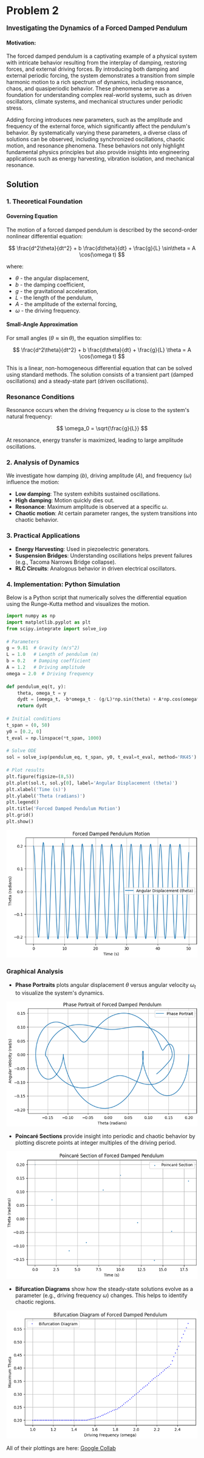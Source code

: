 # Problem 2

<span style="font-size: 1.2em; font-weight: bold;">Investigating the Dynamics of a Forced Damped Pendulum
</span>

#### Motivation:

The forced damped pendulum is a captivating example of a physical system with intricate behavior resulting from the interplay of damping, restoring forces, and external driving forces. By introducing both damping and external periodic forcing, the system demonstrates a transition from simple harmonic motion to a rich spectrum of dynamics, including resonance, chaos, and quasiperiodic behavior. These phenomena serve as a foundation for understanding complex real-world systems, such as driven oscillators, climate systems, and mechanical structures under periodic stress.

Adding forcing introduces new parameters, such as the amplitude and frequency of the external force, which significantly affect the pendulum's behavior. By systematically varying these parameters, a diverse class of solutions can be observed, including synchronized oscillations, chaotic motion, and resonance phenomena. These behaviors not only highlight fundamental physics principles but also provide insights into engineering applications such as energy harvesting, vibration isolation, and mechanical resonance.

## Solution

### 1. Theoretical Foundation

#### Governing Equation
The motion of a forced damped pendulum is described by the second-order nonlinear differential equation:

$$
\frac{d^2\theta}{dt^2} + b \frac{d\theta}{dt} + \frac{g}{L} \sin\theta = A \cos(\omega t)
$$

where:

- $\theta$ - the angular displacement,
- $b$ - the damping coefficient,
- $g$ - the gravitational acceleration,
- $L$ - the length of the pendulum,
- $A$ - the amplitude of the external forcing,
- $\omega$ - the driving frequency.

#### Small-Angle Approximation
For small angles ($\theta \approx \sin\theta$), the equation simplifies to:

$$
\frac{d^2\theta}{dt^2} + b \frac{d\theta}{dt} + \frac{g}{L} \theta = A \cos(\omega t)
$$

This is a linear, non-homogeneous differential equation that can be solved using standard methods. The solution consists of a transient part (damped oscillations) and a steady-state part (driven oscillations).

### Resonance Conditions
Resonance occurs when the driving frequency $\omega$ is close to the system's natural frequency:

$$
\omega_0 = \sqrt{\frac{g}{L}}
$$

At resonance, energy transfer is maximized, leading to large amplitude oscillations.

### 2. Analysis of Dynamics

We investigate how damping ($b$), driving amplitude ($A$), and frequency ($\omega$) influence the motion:

- **Low damping**: The system exhibits sustained oscillations.
- **High damping**: Motion quickly dies out.
- **Resonance**: Maximum amplitude is observed at a specific $\omega$.
- **Chaotic motion**: At certain parameter ranges, the system transitions into chaotic behavior.


### 3. Practical Applications

- **Energy Harvesting**: Used in piezoelectric generators.
- **Suspension Bridges**: Understanding oscillations helps prevent failures (e.g., Tacoma Narrows Bridge collapse).
- **RLC Circuits**: Analogous behavior in driven electrical oscillators.

### 4. Implementation: Python Simulation

Below is a Python script that numerically solves the differential equation using the Runge-Kutta method and visualizes the motion.

```python
import numpy as np
import matplotlib.pyplot as plt
from scipy.integrate import solve_ivp

# Parameters
g = 9.81  # Gravity (m/s^2)
L = 1.0   # Length of pendulum (m)
b = 0.2   # Damping coefficient
A = 1.2   # Driving amplitude
omega = 2.0  # Driving frequency

def pendulum_eq(t, y):
    theta, omega_t = y
    dydt = [omega_t, -b*omega_t - (g/L)*np.sin(theta) + A*np.cos(omega*t)]
    return dydt

# Initial conditions
t_span = (0, 50)
y0 = [0.2, 0]
t_eval = np.linspace(*t_span, 1000)

# Solve ODE
sol = solve_ivp(pendulum_eq, t_span, y0, t_eval=t_eval, method='RK45')

# Plot results
plt.figure(figsize=(8,5))
plt.plot(sol.t, sol.y[0], label='Angular Displacement (theta)')
plt.xlabel('Time (s)')
plt.ylabel('Theta (radians)')
plt.legend()
plt.title('Forced Damped Pendulum Motion')
plt.grid()
plt.show()
```
![alt text](image-3.png)

### Graphical Analysis

- **Phase Portraits** plots angular displacement $\theta$ versus angular velocity $\omega_t$ to visualize the system's dynamics.

![alt text](image-4.png)

- **Poincaré Sections** provide insight into periodic and chaotic behavior by plotting discrete points at integer multiples of the driving period.

![alt text](image-5.png)

- **Bifurcation Diagrams** show how the steady-state solutions evolve as a parameter (e.g., driving frequency $\omega$) changes. This helps to identify chaotic regions.

![alt text](image-6.png)

All of their plottings are here: [Google Collab](https://colab.research.google.com/drive/1RJHc0x07ReYBuif-gWHUnkqEzAkFgfy2?usp=sharing)
